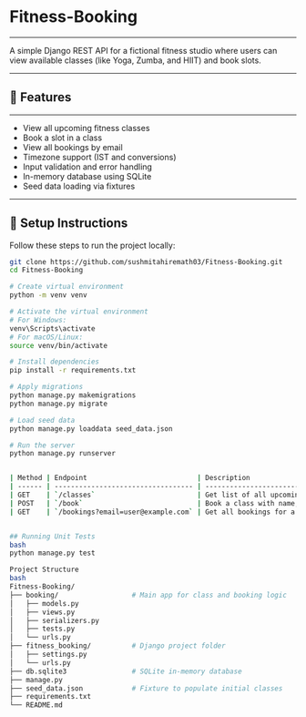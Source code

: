 # Fitness-Booking

---

A simple Django REST API for a fictional fitness studio where users can view available classes (like Yoga, Zumba, and HIIT) and book slots.

---

## 📌 Features

---

- View all upcoming fitness classes
- Book a slot in a class
- View all bookings by email
- Timezone support (IST and conversions)
- Input validation and error handling
- In-memory database using SQLite
- Seed data loading via fixtures

---

## 🚀 Setup Instructions

Follow these steps to run the project locally:

```bash
git clone https://github.com/sushmitahiremath03/Fitness-Booking.git
cd Fitness-Booking

# Create virtual environment
python -m venv venv

# Activate the virtual environment
# For Windows:
venv\Scripts\activate
# For macOS/Linux:
source venv/bin/activate

# Install dependencies
pip install -r requirements.txt

# Apply migrations
python manage.py makemigrations
python manage.py migrate

# Load seed data
python manage.py loaddata seed_data.json

# Run the server
python manage.py runserver


| Method | Endpoint                           | Description                                 |
| ------ | ---------------------------------- | ------------------------------------------- |
| GET    | `/classes`                         | Get list of all upcoming fitness classes    |
| POST   | `/book`                            | Book a class with name, email, and class ID |
| GET    | `/bookings?email=user@example.com` | Get all bookings for a given email          |


## Running Unit Tests
bash
python manage.py test

Project Structure
bash
Fitness-Booking/
├── booking/                  # Main app for class and booking logic
│   ├── models.py
│   ├── views.py
│   ├── serializers.py
│   ├── tests.py
│   └── urls.py
├── fitness_booking/          # Django project folder
│   ├── settings.py
│   └── urls.py
├── db.sqlite3                # SQLite in-memory database
├── manage.py
├── seed_data.json            # Fixture to populate initial classes
├── requirements.txt
└── README.md



